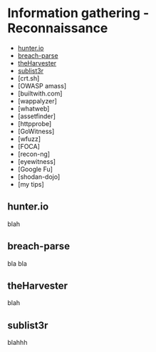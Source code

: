 # Information gathering - Reconnaissance

- [hunter.io](#hunter-io)
- [breach-parse](#breach-parse)
- [theHarvester](#theharvester)
- [sublist3r](#sublist3r)
- [crt.sh]
- [OWASP amass]
- [builtwith.com]
- [wappalyzer]
- [whatweb]
- [assetfinder]
- [httpprobe]
- [GoWitness]
- [wfuzz]
- [FOCA]
- [recon-ng]
- [eyewitness]
- [Google Fu]
- [shodan-dojo]
- [my tips]

## hunter.io

blah

## breach-parse

bla
bla

## theHarvester

blah

## sublist3r

blahhh
